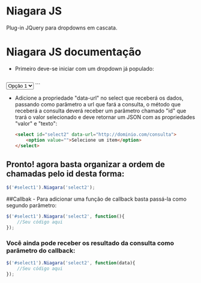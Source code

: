 # Niagara JS
Plug-in JQuery para dropdowns em cascata.

# Niagara JS documentação

- Primeiro deve-se iniciar com um dropdown já populado: 

	```html
<select id="select1">
		<option value="1">Opção 1</option>
		<option value="2">Opção 2</option>
		<option value="3">Opção 3</option>
	</select>
	```

- Adicione a propriedade "data-url" no select que receberá os dados, passando como parâmetro a url que fará a consulta, o método que receberá a consulta deverá receber um parâmetro chamado "id" que trará o valor selecionado e deve retornar um JSON com as propriedades "valor" e "texto":
	```html
	<select id="select2" data-url="http://dominio.com/consulta">
		<option value="">Selecione um item</option>		
	</select>
	```

## Pronto! agora basta organizar a ordem de chamadas pelo id desta forma:
```js
$('#select1').Niagara('select2');
```

##Callbak - Para adicionar uma função de callback basta passá-la como segundo parâmetro:
```js
$('#select1').Niagara('select2', function(){
	//Seu código aqui
});
```
### Você ainda pode receber os resultado da consulta como parâmetro do callback:
```js
$('#select1').Niagara('select2', function(data){
	//Seu código aqui
});
```

